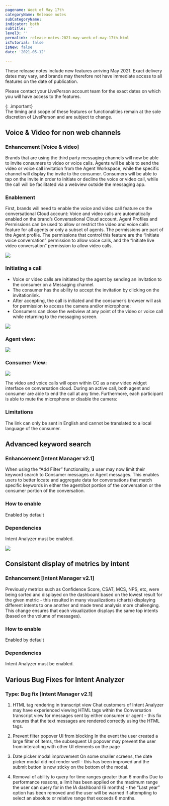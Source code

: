 ```yaml
---
pagename: Week of May 17th
categoryName: Release notes
subCategoryName: 
indicator: both
subtitle: ''
level3: ''
permalink: release-notes-2021-may-week-of-may-17th.html
isTutorial: false
isNew: false
date: '2021-05-12'

---
```


These release notes include new features arriving May 2021. Exact delivery dates may vary, and brands may therefore not have immediate access to all features on the date of publication.

Please contact your LivePerson account team for the exact dates on which you will have access to the features.

{: .important}  
The timing and scope of these features or functionalities remain at the sole discretion of LivePerson and are subject to change.

## Voice & Video for non web channels
###  Enhancement [Voice & video]
Brands that are using the third party messaging channels will now be able to invite consumers to video or voice calls. Agents will be able to send the video or voice call invitation from the Agent Workspace, while the specific channel will display the invite to the consumer. Consumers will be able to tap on the invite in order to initiate or decline the voice or video call, while the call will be facilitated via a webview outside the messaging app.

### Enablement
First, brands will need to enable the voice and video call feature on the conversational Cloud account:
Voice and video calls are automatically enabled on the brand’s Conversational Cloud account. Agent Profiles and Permissions can be used to allow or restrict the video and voice calls feature for all agents or only a subset of agents. The permissions are part of the Agent profile. The permissions that control this feature are the “Initiate voice conversation” permission to allow voice calls, and the “Initiate live video conversation” permission to allow video calls.

![](img/17mayRN1.png)

### Initiating a call
* Voice or video calls are initiated by the agent by sending an invitation to the consumer on a Messaging channel.
* The consumer has the ability to accept the invitation by clicking on the invitationlink.
* After accepting, the call is initiated and the consumer’s browser will ask for permission to access the camera and/or microphone:
* Consumers can close the webview at any point of the video or voice call while returning to the messaging screen.

![](img/17MayRN2.png)

### Agent view:
![](img/17mayRN3.png)

### Consumer View:
![](img/17mayRN4.png)

The video and voice calls will open within CC as a new video widget interface on conversation cloud.
During an active call, both agent and consumer are able to end the call at any time. Furthermore, each participant is able to mute the microphone or disable the camera:

### Limitations
The link can only be sent in English and cannot be translated to a local language of the consumer.

## Advanced keyword search
###  Enhancement [Intent Manager v2.1]

When using the “Add Filter” functionality, a user may now limit their  keyword search to  Consumer messages or Agent messages. This enables users to better locate and aggregate data for conversations that match specific keywords in either the agent/bot portion of the conversation or the consumer portion of the conversation.

### How to enable
Enabled by default

### Dependencies
Intent Analyzer must be enabled.

![](img/Intent_AnalyzerRN5.png)

## Consistent display of metrics by intent
###  Enhancement [Intent Manager v2.1]

Previously metrics such as Confidence Score, CSAT, MCS, NPS, etc, were being sorted and displayed on the dashboard based on the lowest result for the given metric - this resulted in many visualizations (charts) displaying different intents to one another and made trend analysis more challenging.  This change ensures that each visualization displays the same top intents (based on the volume of messages).

### How to enable
Enabled by default

### Dependencies
Intent Analyzer must be enabled.

## Various Bug Fixes for Intent Analyzer
###  Type: Bug fix [Intent Manager v2.1]

1. HTML tag rendering in transcript view
Chat customers of Intent Analyzer may have experienced viewing HTML tags within the Conversation transcript view for messages sent by either consumer or agent - this fix ensures that the text messages are rendered correctly using the HTML tags.

2. Prevent filter popover UI from blocking
In the event the user created a large filter of items, the subsequent UI popover may prevent the user from interacting with other UI elements on the page

3. Date picker modal improvement
On some smaller screens, the date picker modal did not render well - this has been improved and the submit button is now sticky on the bottom of the modal.

4. Removal of ability to query for time ranges greater than 6 months
Due to performance reasons, a limit has been applied on the maximum range the user can query for in the IA dashboard (6 months) - the “Last year” option has been removed and the user will be warned if attempting to select an absolute or relative range that exceeds 6 months.

